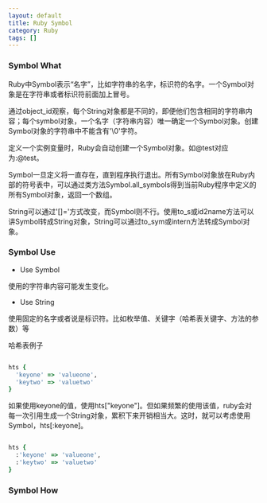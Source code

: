 ```yaml
---
layout: default
title: Ruby Symbol
category: Ruby
tags: []
---
```


### Symbol What ###

Ruby中Symbol表示“名字”，比如字符串的名字，标识符的名字。一个Symbol对象是在字符串或者标识符前面加上冒号。

通过object\_id观察，每个String对象都是不同的，即便他们包含相同的字符串内容；每个symbol对象，一个名字（字符串内容）唯一确定一个Symbol对象。创建Symbol对象的字符串中不能含有'\0'字符。

定义一个实例变量时，Ruby会自动创建一个Symbol对象。如@test对应为:@test。

Symbol一旦定义将一直存在，直到程序执行退出。所有Symbol对象放在Ruby内部的符号表中，可以通过类方法Symbol.all_symbols得到当前Ruby程序中定义的所有Symbol对象，返回一个数组。

String可以通过'[]='方式改变，而Symbol则不行。使用to\_s或id2name方法可以讲Symbol转成String对象，String可以通过to_sym或intern方法转成Symbol对象。

### Symbol Use ###

* Use Symbol

使用的字符串内容可能发生变化。

* Use String

使用固定的名字或者说是标识符。比如枚举值、关键字（哈希表关键字、方法的参数）等

哈希表例子

``` ruby

hts {
  'keyone' => 'valueone',
  'keytwo' => 'valuetwo'
}

``` 

如果使用keyone的值，使用hts["keyone"]。但如果频繁的使用该值，ruby会对每一次引用生成一个String对象，累积下来开销相当大。这时，就可以考虑使用Symbol，hts[:keyone]。

``` ruby

hts {
  :'keyone' => 'valueone',
  :'keytwo' => 'valuetwo'
}

```


### Symbol How ###